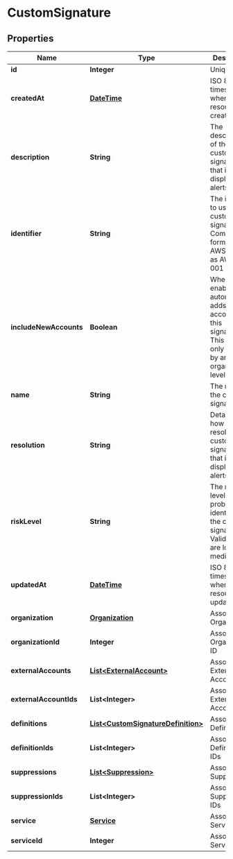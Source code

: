 
# CustomSignature

## Properties
Name | Type | Description | Notes
------------ | ------------- | ------------- | -------------
**id** | **Integer** | Unique ID |  [optional]
**createdAt** | [**DateTime**](DateTime.md) | ISO 8601 timestamp when the resource was created |  [optional]
**description** | **String** | The description of the custom signature that is displayed on alerts |  [optional]
**identifier** | **String** | The identifier to use for the custom signature. Common format is AWS:- such as AWS:IAM-001 |  [optional]
**includeNewAccounts** | **Boolean** | When enabled, automatically adds new accounts to this signature. This field can only be set by an organization level user. |  [optional]
**name** | **String** | The name of the custom signature |  [optional]
**resolution** | **String** | Details for how to resolve this custom signature that is displayed on alerts |  [optional]
**riskLevel** | **String** | The risk-level of the problem identified by the custom signature. Valid values are low, medium, high |  [optional]
**updatedAt** | [**DateTime**](DateTime.md) | ISO 8601 timestamp when the resource was updated |  [optional]
**organization** | [**Organization**](Organization.md) | Associated Organization |  [optional]
**organizationId** | **Integer** | Associated Organization ID |  [optional]
**externalAccounts** | [**List&lt;ExternalAccount&gt;**](ExternalAccount.md) | Associated External Accounts |  [optional]
**externalAccountIds** | **List&lt;Integer&gt;** | Associated External Accounts IDs |  [optional]
**definitions** | [**List&lt;CustomSignatureDefinition&gt;**](CustomSignatureDefinition.md) | Associated Definitions |  [optional]
**definitionIds** | **List&lt;Integer&gt;** | Associated Definitions IDs |  [optional]
**suppressions** | [**List&lt;Suppression&gt;**](Suppression.md) | Associated Suppressions |  [optional]
**suppressionIds** | **List&lt;Integer&gt;** | Associated Suppressions IDs |  [optional]
**service** | [**Service**](Service.md) | Associated Service |  [optional]
**serviceId** | **Integer** | Associated Service ID |  [optional]



